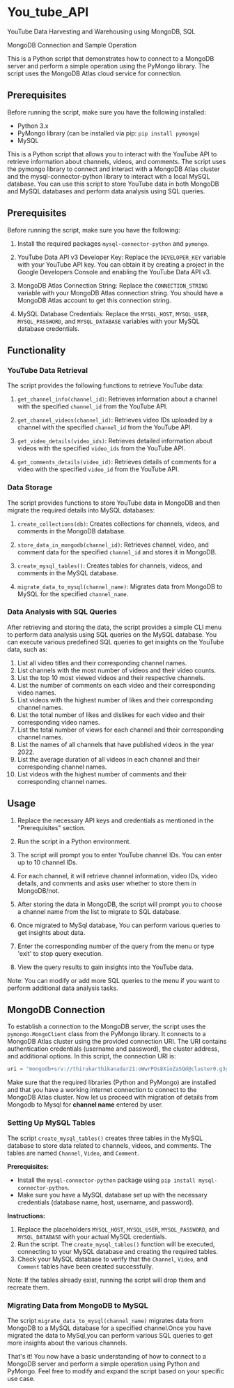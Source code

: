 # You_tube_API

YouTube Data Harvesting and Warehousing using MongoDB, SQL


MongoDB Connection and Sample Operation

This is a Python script that demonstrates how to connect to a MongoDB server and perform a simple operation using the PyMongo library. The script uses the MongoDB Atlas cloud service for connection.

## Prerequisites

Before running the script, make sure you have the following installed:

- Python 3.x
- PyMongo library (can be installed via pip: `pip install pymongo`)
- MySQL


This is a Python script that allows you to interact with the YouTube API to retrieve information about channels, videos, and comments. The script uses the pymongo library to connect and interact with a MongoDB Atlas cluster and the mysql-connector-python library to interact with a local MySQL database. You can use this script to store YouTube data in both MongoDB and MySQL databases and perform data analysis using SQL queries.

## Prerequisites

Before running the script, make sure you have the following:

1. Install the required packages `mysql-connector-python` and `pymongo`.
   
2. YouTube Data API v3 Developer Key: Replace the `DEVELOPER_KEY` variable with your YouTube API key. You can obtain it by creating a project in the Google Developers Console and enabling the YouTube Data API v3.

3. MongoDB Atlas Connection String: Replace the `CONNECTION_STRING` variable with your MongoDB Atlas connection string. You should have a MongoDB Atlas account to get this connection string.

4. MySQL Database Credentials: Replace the `MYSQL_HOST`, `MYSQL_USER`, `MYSQL_PASSWORD`, and `MYSQL_DATABASE` variables with your MySQL database credentials.

## Functionality

### YouTube Data Retrieval

The script provides the following functions to retrieve YouTube data:

1. `get_channel_info(channel_id)`: Retrieves information about a channel with the specified `channel_id` from the YouTube API.

2. `get_channel_videos(channel_id)`: Retrieves video IDs uploaded by a channel with the specified `channel_id` from the YouTube API.

3. `get_video_details(video_ids)`: Retrieves detailed information about videos with the specified `video_ids` from the YouTube API.

4. `get_comments_details(video_id)`: Retrieves details of comments for a video with the specified `video_id` from the YouTube API.

### Data Storage

The script provides functions to store YouTube data in MongoDB and then migrate the required details into MySQL databases:

1. `create_collections(db)`: Creates collections for channels, videos, and comments in the MongoDB database.

2. `store_data_in_mongodb(channel_id)`: Retrieves channel, video, and comment data for the specified `channel_id` and stores it in MongoDB.

3. `create_mysql_tables()`: Creates tables for channels, videos, and comments in the MySQL database.

4. `migrate_data_to_mysql(channel_name)`: Migrates data from MongoDB to MySQL for the specified `channel_name`.

### Data Analysis with SQL Queries

After retrieving and storing the data, the script provides a simple CLI menu to perform data analysis using SQL queries on the MySQL database. You can execute various predefined SQL queries to get insights on the YouTube data, such as:

1. List all video titles and their corresponding channel names.
2. List channels with the most number of videos and their video counts.
3. List the top 10 most viewed videos and their respective channels.
4. List the number of comments on each video and their corresponding video names.
5. List videos with the highest number of likes and their corresponding channel names.
6. List the total number of likes and dislikes for each video and their corresponding video names.
7. List the total number of views for each channel and their corresponding channel names.
8. List the names of all channels that have published videos in the year 2022.
9. List the average duration of all videos in each channel and their corresponding channel names.
10. List videos with the highest number of comments and their corresponding channel names.

## Usage

1. Replace the necessary API keys and credentials as mentioned in the "Prerequisites" section.

2. Run the script in a Python environment.

3. The script will prompt you to enter YouTube channel IDs. You can enter up to 10 channel IDs.

4. For each channel, it will retrieve channel information, video IDs, video details, and comments and asks user whether to store them in MongoDB/not.

5. After storing the data in MongoDB, the script will prompt you to choose a channel name from the list to migrate to SQL database.

6. Once migrated to MySql database, You can perform various queries to get insights about data.
   
7. Enter the corresponding number of the query from the menu or type 'exit' to stop query execution.

9. View the query results to gain insights into the YouTube data.

Note: You can modify or add more SQL queries to the menu if you want to perform additional data analysis tasks.

## MongoDB Connection

To establish a connection to the MongoDB server, the script uses the `pymongo.MongoClient` class from the PyMongo library. It connects to a MongoDB Atlas cluster using the provided connection URI. The URI contains authentication credentials (username and password), the cluster address, and additional options. In this script, the connection URI is:

```python
uri = "mongodb+srv://thirukarthikanadar21:oWwrPOs8XioZaSQd@cluster0.g3gasa2.mongodb.net/?retryWrites=true&w=majority"
```

Make sure that the required libraries (Python and PyMongo) are installed and that you have a working internet connection to connect to the MongoDB Atlas cluster.
Now let us proceed with migration of details from Mongodb to Mysql for **channel name** entered by user.

### Setting Up MySQL Tables

The script `create_mysql_tables()` creates three tables in the MySQL database to store data related to channels, videos, and comments. The tables are named `Channel`, `Video`, and `Comment`.

**Prerequisites:**

- Install the `mysql-connector-python` package using `pip install mysql-connector-python`.
- Make sure you have a MySQL database set up with the necessary credentials (database name, host, username, and password).

**Instructions:**
1. Replace the placeholders `MYSQL_HOST`, `MYSQL_USER`, `MYSQL_PASSWORD`, and `MYSQL_DATABASE` with your actual MySQL credentials.
2. Run the script. The `create_mysql_tables()` function will be executed, connecting to your MySQL database and creating the required tables.
3. Check your MySQL database to verify that the `Channel`, `Video`, and `Comment` tables have been created successfully.
   
Note: If the tables already exist, running the script will drop them and recreate them.

### Migrating Data from MongoDB to MySQL

The script `migrate_data_to_mysql(channel_name)` migrates data from MongoDB to a MySQL database for a specified channel.Once you have migrated the data to MySql,you can perform various
SQL queries to get more insights about the various channels.

That's it! You now have a basic understanding of how to connect to a MongoDB server and perform a simple operation using Python and PyMongo. Feel free to modify and expand the script based on your specific use case.

